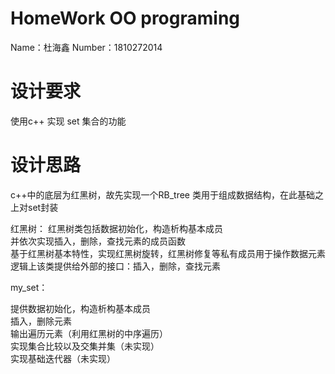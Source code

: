 
HomeWork  OO programing
=








Name：杜海鑫
Number：1810272014




# 设计要求

使用c++ 实现 set<type> 集合的功能
  
  
  
  

# 设计思路

c++中的底层为红黑树，故先实现一个RB_tree 类用于组成数据结构，在此基础之上对set封装




红黑树：
红黑树类包括数据初始化，构造析构基本成员  
并依次实现插入，删除，查找元素的成员函数  
基于红黑树基本特性，实现红黑树旋转，红黑树修复等私有成员用于操作数据元素  
逻辑上该类提供给外部的接口：插入，删除，查找元素  


my_set<type>：

提供数据初始化，构造析构基本成员  
插入，删除元素  
输出遍历元素（利用红黑树的中序遍历）  
实现集合比较以及交集并集（未实现）    
实现基础迭代器（未实现）  







